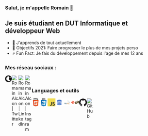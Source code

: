 ### Salut, je m'appelle Romain 👋

## Je suis étudiant en DUT Informatique et développeur Web
- 🌱 J'apprends de tout actuellement 
- 🥅 Objectifs 2021: Faire progresser le plus de mes projets perso
- ⚡ Fun Fact: Je fais du développement depuis l'age de mes 12 ans

### Mes réseau sociaux :
[<img align="left" alt="romainalcon.me" width="22px" src="https://raw.githubusercontent.com/iconic/open-iconic/master/svg/globe.svg" />][website]
[<img align="left" alt="Romain Alcon | Twitter" width="22px" src="https://cdn.jsdelivr.net/npm/simple-icons@v3/icons/twitter.svg" />][twitter]
[<img align="left" alt="Romain Alcon | LinkedIn" width="22px" src="https://cdn.jsdelivr.net/npm/simple-icons@v3/icons/linkedin.svg" />][linkedin]
[<img align="left" alt="Romain Alcon | Instagram" width="22px" src="https://cdn.jsdelivr.net/npm/simple-icons@v3/icons/instagram.svg" />][instagram]

<br />

### Languages et outils
<img align="left" alt="HTML5" width="26px" src="https://raw.githubusercontent.com/github/explore/80688e429a7d4ef2fca1e82350fe8e3517d3494d/topics/html/html.png" />
<img align="left" alt="CSS3" width="26px" src="https://raw.githubusercontent.com/github/explore/80688e429a7d4ef2fca1e82350fe8e3517d3494d/topics/css/css.png" />
<img align="left" alt="JavaScript" width="26px" src="https://raw.githubusercontent.com/github/explore/80688e429a7d4ef2fca1e82350fe8e3517d3494d/topics/javascript/javascript.png" />
<img align="left" alt="SQL" width="26px" src="https://raw.githubusercontent.com/github/explore/80688e429a7d4ef2fca1e82350fe8e3517d3494d/topics/sql/sql.png" />
<img align="left" alt="MySQL" width="26px" src="https://raw.githubusercontent.com/github/explore/80688e429a7d4ef2fca1e82350fe8e3517d3494d/topics/mysql/mysql.png" />
<img align="left" alt="Git" width="26px" src="https://raw.githubusercontent.com/github/explore/80688e429a7d4ef2fca1e82350fe8e3517d3494d/topics/git/git.png" />
<img align="left" alt="GitHub" width="26px" src="https://raw.githubusercontent.com/github/explore/78df643247d429f6cc873026c0622819ad797942/topics/github/github.png" />
<img align="left" alt="GitHub" width="26px" src="https://upload.wikimedia.org/wikipedia/commons/thumb/2/27/PHP-logo.svg/800px-PHP-logo.svg.png" />

[website]: https://romainalcon.me
[twitter]: https://twitter.com/romain_alcon
[instagram]: https://www.instagram.com/romain.alcon/
[linkedin]: https://www.linkedin.com/in/romain-alcon/
